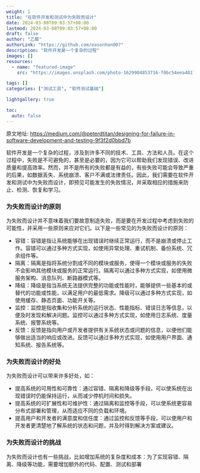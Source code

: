 ```yaml
---
weight: 1
title: "在软件开发和测试中为失败而设计"
date: 2024-03-08T09:03:57+08:00
lastmod: 2024-03-08T09:03:57+08:00
draft: false
author: "乙醇"
authorLink: "https://github.com/easonhan007"
description: "软件开发是一个复杂的过程"
images: []
resources:
  - name: "featured-image"
    src: "https://images.unsplash.com/photo-1629904853716-f0bc54eea481?w=300"

tags: []
categories: ["测试工具", "软件测试基础"]

lightgallery: true

toc:
  auto: false
---
```


原文地址: https://medium.com/@peterdtitan/designing-for-failure-in-software-development-and-testing-9f3f2d0bbd7b

软件开发是一个复杂的过程，涉及到许多不同的技术、工具、方法和人员。在这个过程中，失败是不可避免的，甚至是必要的，因为它可以帮助我们发现错误、改进质量和提高效率。然而，并不是所有的失败都是有益的，有些失败可能会导致严重的后果，如数据丢失、系统崩溃、客户不满或法律责任。因此，我们需要在软件开发和测试中为失败而设计，即预见可能发生的失败情况，并采取相应的措施来防止、检测、恢复和学习。

### 为失败而设计的原则

为失败而设计并不意味着我们要故意制造失败，而是要在开发过程中考虑到失败的可能性，并采用一些原则来应对它们。以下是一些常见的为失败而设计的原则：

- 容错：容错是指让系统能够在出现错误时继续正常运行，而不是崩溃或停止工作。容错可以通过多种方式实现，如使用异常处理、重试机制、备份系统、冗余组件等。
- 隔离：隔离是指将系统分割成不同的模块或服务，使得一个模块或服务的失败不会影响其他模块或服务的正常运行。隔离可以通过多种方式实现，如使用微服务架构、消息队列、断路器模式等。
- 降级：降级是指当系统无法提供完整的功能或性能时，能够提供一些基本的或替代的功能或性能，以满足用户的最低需求。降级可以通过多种方式实现，如使用缓存、静态页面、功能开关等。
- 监控：监控是指收集和分析系统的运行状态、性能指标、错误日志等信息，以便及时发现和解决问题。监控可以通过多种方式实现，如使用日志系统、度量系统、报警系统等。
- 反馈：反馈是指向用户或开发者提供有关系统状态或问题的信息，以便他们能够做出适当的响应或改进。反馈可以通过多种方式实现，如使用用户界面、通知系统、报告系统等。

### 为失败而设计的好处

为失败而设计可以带来许多好处，如：

- 提高系统的可用性和可靠性：通过容错、隔离和降级等手段，可以使系统在出现错误时仍能保持运行，从而减少停机时间和损失。
- 提高系统的可扩展性和可维护性：通过隔离和监控等手段，可以使系统更容易分布式部署和管理，从而适应不同的负载和环境。
- 提高用户和开发者的满意度和信任度：通过监控和反馈等手段，可以使用户和开发者更清楚地了解系统的状态和问题，并及时得到解决方案或建议。

### 为失败而设计的挑战

为失败而设计也有一些挑战，比如增加系统的复杂度和成本：为了实现容错、隔离、降级等功能，需要增加额外的代码、配置、测试和部署
